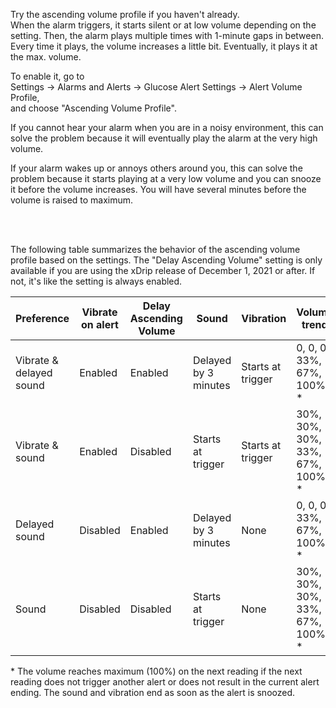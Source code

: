 Try the ascending volume profile if you haven't already.  
When the alarm triggers, it starts silent or at low volume depending on the setting.  Then, the alarm plays multiple times with 1-minute gaps in between.  Every time it plays, the volume increases a little bit.  Eventually, it plays it at the max. volume.  

To enable it, go to  
Settings -> Alarms and Alerts -> Glucose Alert Settings -> Alert Volume Profile,  
and choose "Ascending Volume Profile".  

If you cannot hear your alarm when you are in a noisy environment, this can solve the problem because it will eventually play the alarm at the very high volume.  

If your alarm wakes up or annoys others around you, this can solve the problem because it starts playing at a very low volume and you can snooze it before the volume increases.  You will have several minutes before the volume is raised to maximum.  

<br/>  
<br/>  

The following table summarizes the behavior of the ascending volume profile based on the settings.  The "Delay Ascending Volume" setting is only available if you are using the xDrip release of December 1, 2021 or after.  If not, it's like the setting is always enabled.  

| Preference | Vibrate on alert | Delay Ascending Volume | Sound | Vibration | Volume trend | 
|------------|------------------|------------------------|-------|-----------|-------------|  
| Vibrate & delayed sound | Enabled | Enabled | Delayed by 3 minutes | Starts at trigger | 0, 0, 0, 33%, 67%, 100% * |  
| Vibrate & sound | Enabled | Disabled | Starts at trigger | Starts at trigger | 30%, 30%, 30%, 33%, 67%, 100% * |  
| Delayed sound | Disabled | Enabled | Delayed by 3 minutes | None | 0, 0, 0, 33%, 67%, 100% * |  
| Sound | Disabled | Disabled | Starts at trigger | None | 30%, 30%, 30%, 33%, 67%, 100% * |   

\* The volume reaches maximum (100%) on the next reading if the next reading does not trigger another alert or does not result in the current alert ending.  The sound and vibration end as soon as the alert is snoozed.  
